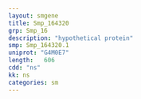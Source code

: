 ```yaml
---
layout: smgene
title: Smp_164320
grp: Smp_16
description: "hypothetical protein"
smp: Smp_164320.1
uniprot: "G4M0E7"
length:   606
cdd: "ns"
kk: ns
categories: sm
---
```

